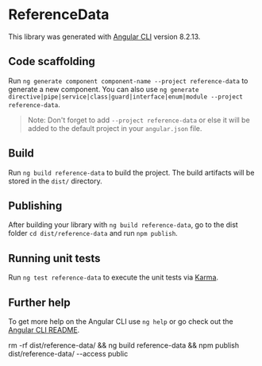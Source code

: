 # ReferenceData

This library was generated with [Angular CLI](https://github.com/angular/angular-cli) version 8.2.13.

## Code scaffolding

Run `ng generate component component-name --project reference-data` to generate a new component. You can also use `ng generate directive|pipe|service|class|guard|interface|enum|module --project reference-data`.

> Note: Don't forget to add `--project reference-data` or else it will be added to the default project in your `angular.json` file.

## Build

Run `ng build reference-data` to build the project. The build artifacts will be stored in the `dist/` directory.

## Publishing

After building your library with `ng build reference-data`, go to the dist folder `cd dist/reference-data` and run `npm publish`.

## Running unit tests

Run `ng test reference-data` to execute the unit tests via [Karma](https://karma-runner.github.io).

## Further help

To get more help on the Angular CLI use `ng help` or go check out the [Angular CLI README](https://github.com/angular/angular-cli/blob/master/README.md).

rm -rf dist/reference-data/ && ng build reference-data && npm publish dist/reference-data/ --access public
